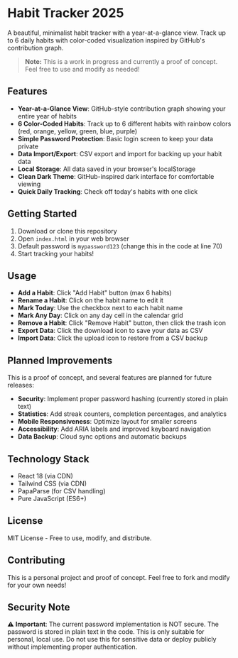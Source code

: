 # Habit Tracker 2025

A beautiful, minimalist habit tracker with a year-at-a-glance view. Track up to 6 daily habits with color-coded visualization inspired by GitHub's contribution graph.

> **Note:** This is a work in progress and currently a proof of concept. Feel free to use and modify as needed!

## Features

- **Year-at-a-Glance View**: GitHub-style contribution graph showing your entire year of habits
- **6 Color-Coded Habits**: Track up to 6 different habits with rainbow colors (red, orange, yellow, green, blue, purple)
- **Simple Password Protection**: Basic login screen to keep your data private
- **Data Import/Export**: CSV export and import for backing up your habit data
- **Local Storage**: All data saved in your browser's localStorage
- **Clean Dark Theme**: GitHub-inspired dark interface for comfortable viewing
- **Quick Daily Tracking**: Check off today's habits with one click

## Getting Started

1. Download or clone this repository
2. Open `index.html` in your web browser
3. Default password is `mypassword123` (change this in the code at line 70)
4. Start tracking your habits!

## Usage

- **Add a Habit**: Click "Add Habit" button (max 6 habits)
- **Rename a Habit**: Click on the habit name to edit it
- **Mark Today**: Use the checkbox next to each habit name
- **Mark Any Day**: Click on any day cell in the calendar grid
- **Remove a Habit**: Click "Remove Habit" button, then click the trash icon
- **Export Data**: Click the download icon to save your data as CSV
- **Import Data**: Click the upload icon to restore from a CSV backup

## Planned Improvements

This is a proof of concept, and several features are planned for future releases:

- **Security**: Implement proper password hashing (currently stored in plain text)
- **Statistics**: Add streak counters, completion percentages, and analytics
- **Mobile Responsiveness**: Optimize layout for smaller screens
- **Accessibility**: Add ARIA labels and improved keyboard navigation
- **Data Backup**: Cloud sync options and automatic backups

## Technology Stack

- React 18 (via CDN)
- Tailwind CSS (via CDN)
- PapaParse (for CSV handling)
- Pure JavaScript (ES6+)

## License

MIT License - Free to use, modify, and distribute.

## Contributing

This is a personal project and proof of concept. Feel free to fork and modify for your own needs!

## Security Note

⚠️ **Important**: The current password implementation is NOT secure. The password is stored in plain text in the code. This is only suitable for personal, local use. Do not use this for sensitive data or deploy publicly without implementing proper authentication.
